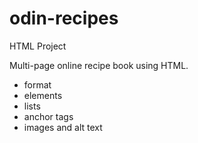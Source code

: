 # odin-recipes
HTML Project

Multi-page online recipe book using HTML.
- format
- elements
- lists
- anchor tags
- images and alt text